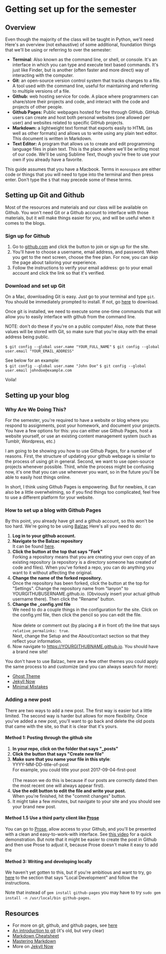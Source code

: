 # Getting set up for the semester 

## Overview 
Even though the majority of the class will be taught in Python, we'll need Here's an overview (not exhaustive) of some additional, foundation things that we'll be using or referring to over the semester:

- **Terminal**: Also known as the command line, or shell, or console. It's an interface in which you can type and execute text based commands. It's just like Finder, but is another (often faster and more direct) way of interacting with the computer. 
- **Git**: an open-source version control system that tracks changes to a file. A tool used with the command line, useful for maintaining and referring to multiple versions of a file.
- **Github:** web hosting service for code. A place where programmers can share/store their projects and code, and interact with the code and projects of other people. 
- **Github Pages:** Public webpages hosted for free through GitHub. GitHub users can create and host both personal websites (one allowed per user) and websites related to specific GitHub projects.
- **Markdown:** a lightweight text format that exports easily to HTML (as well as other formats) and allows us to write using any plain text editor. This document is written in Markdown. 
- **Text Editor:** A program that allows us to create and edit programming language files in plain text. This is the place where we'll be writing most of our code. We'll be using Sublime Text, though you're free to use your own if you already have a favorite. 


This guide assumes that you have a Macbook. Terms in `monospace` are either code or things that you will need to type into the terminal and then press enter. Don't type the `$` that may precede some of these terms.   



## Setting up Git and Github 
Most of the resources and materials and our class will be available on Github. You won't need Git or a Github account to interface with those materials, but it will make things easier for you, and will be useful when it comes to the blogs. 

### Sign up for Github 

1. Go to [github.com](github.com/) and click the button to join or sign up for the site.
2. You'll have to choose a username, email address, and password. When you get to the next screen, choose the free plan. For now, you can skip the page about tailoring your experience.
3. Follow the instructions to verify your email address: go to your email account and click the link so that it's verified. 


### Download and set up Git 

On a Mac, downloading Git is easy. Just go to your terminal and type `git`. You should be immediately prompted to install. If not, go [here](github.com/) to download.

Once git is installed, we need to execute some one-time commands that will allow you to easily interface with github from the command line. 

NOTE: don't do these if you're on a public computer! Also, note that these values will be stored with Git, so make sure that you're okay with the email address being public. 


`$ git config --global user.name "YOUR_FULL_NAME"`
`$ git config --global user.email "YOUR_EMAIL_ADDRESS"`

See below for an example: </br>
`$ git config --global user.name "John Doe"`
`$ git config --global user.email johndoe@example.com`

Voila! 

## Setting up your blog
### Why Are We Doing This?
For the semester, you're required to have a website or blog where you respond to assignments, post your homework, and document your projects. You have a few options for this: you can either use Github Pages, host a website yourself, or use an existing  content management system (such as Tumblr, Wordpress, etc.)

I am going to be showing you how to use Github Pages, for a number of reasons. First, the structure of updating your github webpage is similar to the process of using git in general. Second, we want to use open-source projects whenever possible. Third, while the process might be confusing now, it's one that you can use whenever you want, so in the future you'll be able to easily host things online. 

In short, I think using Github Pages is empowering. But for newbies, it can also be a little overwhelming, so if you find things too complicated, feel free to use a different platform for your website. 

### How to set up a blog with Github Pages

By this point, you already have git and a github account, so this won't be too hard. We're going to be using [Balzac](https://github.com/ColeTownsend/Balzac-for-Jekyll) Here's all you need to do:

1. **Log in to your github account.** 
2. **Navigate to the Balzac repository** </br> It can be found [here](https://github.com/ColeTownsend/Balzac-for-Jekyll).
3. **Click the button at the top that says "Fork"** </br> Forking a repository means that you are creating your own copy of an existing repository (a repository is a directory someone has created of code and files). When you've forked a repo, you can do anything you want to it without affecting the original. 
4. **Change the name of the forked repository.** </br> Once the repository has been forked, click the button at the top for "Settings". Change the repository name from "lanyon" to YOURGITHUBUSERNAME.github.io. (Obviously insert your actual github username there). Then click the "Rename" button. 
5. **Change the _config.yml file**</br> We need to do a couple things in the configuration for the site. Click on the config.yml file, then click the pencil so you can edit the file. </br></br>Now delete or comment out (by placing a # in front of) the line that says `relative_permalinks: true`. </br>Next, change the Setup and the About/contact section so that they reflect your information. 
6. Now navigate to https://YOURGITHUBNAME.github.io. You should have a brand new site!

You don't have to use Balzac, here are a few other themes you could apply the same process to and customize (and you can always search for more):

- [Ghost Theme](https://github.com/GhostTheme/GhostNow) 
- [Jekyll Now](https://github.com/barryclark/jekyll-now)
- [Minimal Mistakes](https://mmistakes.github.io/minimal-mistakes/docs/quick-start-guide/)


### Adding a new post
There are two ways to add a new post. The first way is easier but a little limited. The second way is harder but allows for more flexibility. Once you've added a new post, you'll want to go back and delete the old posts that came with the site, so that it is clear that it's yours. 

#### Method 1: Posting through the github site
1. **In your repo, click on the folder that says "_posts"**
2. **Click the button that says "Create new file"**
3. **Make sure that you name your file in this style**:</br> YYYY-MM-DD-title-of-post </br> For example, you could title your post 2017-09-04-first-post</br></br>(The reason we do this is because if our posts are correctly dated then the most recent one will always appear first).
4. **Use the edit button to edit the file and write your post.** </br>When you're finished, hit the "commit changes" button. 
5. It might take a few minutes, but navigate to your site and you should see your brand new post. 

#### Method 1.5 Use a third party client like [Prose](http://prose.io/)
You can go to [Prose](http://prose.io/), allow access to your Github, and you'll be presented with a clean and easy-to-work-with interface. See [this video](https://www.youtube.com/watch?v=n1hJomsmk2s) for a quick demonstration. But note that it might be easier to create the post in Github and then use Prose to adjust it, because Prose doesn't make it easy to add the 

#### Method 3: Writing and developing locally 
We haven't yet gotten to this, but if you're ambitious and want to try, go [here](https://github.com/barryclark/jekyll-now#quick-start) to the section that says "Local Development" and follow the instructions. 

Note that instead of `gem install github-pages` you may have to try `sudo gem install -n /usr/local/bin github-pages`.


## Resources
- For more on git, github, and github pages, see [here](http://jmcglone.com/guides/github-pages/)
- [An introduction to git](https://sklise.com/2012/09/22/introduction-to-git/) (it's old, but very clear)
- [Markdown Cheatsheet](https://github.com/adam-p/markdown-here/wiki/Markdown-Cheatsheet)
- [Mastering Markdown](https://guides.github.com/features/mastering-markdown/)
- More on [Jekyll Now](https://www.smashingmagazine.com/2014/08/build-blog-jekyll-github-pages/)